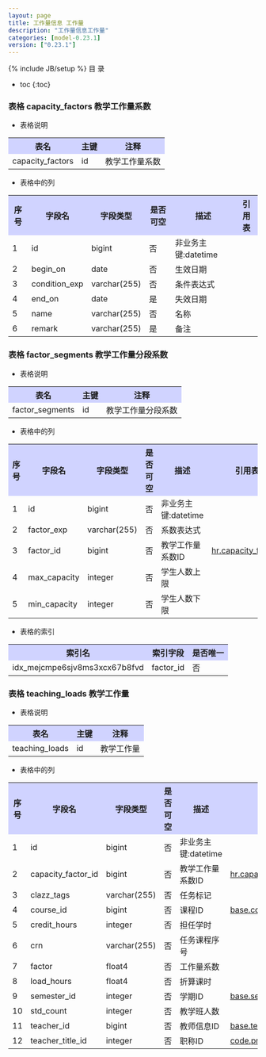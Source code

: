 ```yaml
---
layout: page
title: 工作量信息 工作量
description: "工作量信息工作量"
categories: [model-0.23.1]
version: ["0.23.1"]
---
```

{% include JB/setup %}
 目  录

* toc
{:toc}



### 表格 capacity_factors 教学工作量系数

  * 表格说明

<table class="table table-bordered table-striped table-condensed">
<tr><th style="background-color:#D0D3FF">表名</th><th style="background-color:#D0D3FF">主键</th><th style="background-color:#D0D3FF">注释</th>  </tr>
<tr><td>capacity_factors</td><td>id</td><td>教学工作量系数</td>  </tr>
</table>

  * 表格中的列

<table class="table table-bordered table-striped table-condensed">
<tr><th style="background-color:#D0D3FF" class="text-center">序号</th><th style="background-color:#D0D3FF">字段名</th><th style="background-color:#D0D3FF">字段类型</th><th style="background-color:#D0D3FF" class="text-center">是否可空</th><th style="background-color:#D0D3FF">描述</th><th style="background-color:#D0D3FF">引用表</th>  </tr>
<tr><td class="text-center">1</td><td>id</td><td>bigint</td><td class="text-center">否</td><td>非业务主键:datetime</td><td></td>  </tr>
<tr><td class="text-center">2</td><td>begin_on</td><td>date</td><td class="text-center">否</td><td>生效日期</td><td></td>  </tr>
<tr><td class="text-center">3</td><td>condition_exp</td><td>varchar(255)</td><td class="text-center">否</td><td>条件表达式</td><td></td>  </tr>
<tr><td class="text-center">4</td><td>end_on</td><td>date</td><td class="text-center">是</td><td>失效日期</td><td></td>  </tr>
<tr><td class="text-center">5</td><td>name</td><td>varchar(255)</td><td class="text-center">否</td><td>名称</td><td></td>  </tr>
<tr><td class="text-center">6</td><td>remark</td><td>varchar(255)</td><td class="text-center">是</td><td>备注</td><td></td>  </tr>
</table>



### 表格 factor_segments 教学工作量分段系数

  * 表格说明

<table class="table table-bordered table-striped table-condensed">
<tr><th style="background-color:#D0D3FF">表名</th><th style="background-color:#D0D3FF">主键</th><th style="background-color:#D0D3FF">注释</th>  </tr>
<tr><td>factor_segments</td><td>id</td><td>教学工作量分段系数</td>  </tr>
</table>

  * 表格中的列

<table class="table table-bordered table-striped table-condensed">
<tr><th style="background-color:#D0D3FF" class="text-center">序号</th><th style="background-color:#D0D3FF">字段名</th><th style="background-color:#D0D3FF">字段类型</th><th style="background-color:#D0D3FF" class="text-center">是否可空</th><th style="background-color:#D0D3FF">描述</th><th style="background-color:#D0D3FF">引用表</th>  </tr>
<tr><td class="text-center">1</td><td>id</td><td>bigint</td><td class="text-center">否</td><td>非业务主键:datetime</td><td></td>  </tr>
<tr><td class="text-center">2</td><td>factor_exp</td><td>varchar(255)</td><td class="text-center">否</td><td>系数表达式</td><td></td>  </tr>
<tr><td class="text-center">3</td><td>factor_id</td><td>bigint</td><td class="text-center">否</td><td>教学工作量系数ID</td><td>           <a href="/hr/workload/core.html#表格-capacity_factors-教学工作量系数">hr.capacity_factors</a>
</td>  </tr>
<tr><td class="text-center">4</td><td>max_capacity</td><td>integer</td><td class="text-center">否</td><td>学生人数上限</td><td></td>  </tr>
<tr><td class="text-center">5</td><td>min_capacity</td><td>integer</td><td class="text-center">否</td><td>学生人数下限</td><td></td>  </tr>
</table>


  * 表格的索引

<table class="table table-bordered table-striped table-condensed">
  <tr>
<th style="background-color:#D0D3FF">索引名</th><th style="background-color:#D0D3FF">索引字段</th><th style="background-color:#D0D3FF">是否唯一</th>  </tr>
<tr><td>idx_mejcmpe6sjv8ms3xcx67b8fvd</td><td>factor_id</td><td>否</td>  </tr>
</table>

### 表格 teaching_loads 教学工作量

  * 表格说明

<table class="table table-bordered table-striped table-condensed">
<tr><th style="background-color:#D0D3FF">表名</th><th style="background-color:#D0D3FF">主键</th><th style="background-color:#D0D3FF">注释</th>  </tr>
<tr><td>teaching_loads</td><td>id</td><td>教学工作量</td>  </tr>
</table>

  * 表格中的列

<table class="table table-bordered table-striped table-condensed">
<tr><th style="background-color:#D0D3FF" class="text-center">序号</th><th style="background-color:#D0D3FF">字段名</th><th style="background-color:#D0D3FF">字段类型</th><th style="background-color:#D0D3FF" class="text-center">是否可空</th><th style="background-color:#D0D3FF">描述</th><th style="background-color:#D0D3FF">引用表</th>  </tr>
<tr><td class="text-center">1</td><td>id</td><td>bigint</td><td class="text-center">否</td><td>非业务主键:datetime</td><td></td>  </tr>
<tr><td class="text-center">2</td><td>capacity_factor_id</td><td>bigint</td><td class="text-center">否</td><td>教学工作量系数ID</td><td>           <a href="/hr/workload/core.html#表格-capacity_factors-教学工作量系数">hr.capacity_factors</a>
</td>  </tr>
<tr><td class="text-center">3</td><td>clazz_tags</td><td>varchar(255)</td><td class="text-center">否</td><td>任务标记</td><td></td>  </tr>
<tr><td class="text-center">4</td><td>course_id</td><td>bigint</td><td class="text-center">否</td><td>课程ID</td><td>           <a href="/base/edu/core.html#表格-courses-课程基本信息">base.courses</a>
</td>  </tr>
<tr><td class="text-center">5</td><td>credit_hours</td><td>integer</td><td class="text-center">否</td><td>担任学时</td><td></td>  </tr>
<tr><td class="text-center">6</td><td>crn</td><td>varchar(255)</td><td class="text-center">否</td><td>任务课程序号</td><td></td>  </tr>
<tr><td class="text-center">7</td><td>factor</td><td>float4</td><td class="text-center">否</td><td>工作量系数</td><td></td>  </tr>
<tr><td class="text-center">8</td><td>load_hours</td><td>float4</td><td class="text-center">否</td><td>折算课时</td><td></td>  </tr>
<tr><td class="text-center">9</td><td>semester_id</td><td>integer</td><td class="text-center">否</td><td>学期ID</td><td>           <a href="/base/edu/misc.html#表格-semesters-学年学期">base.semesters</a>
</td>  </tr>
<tr><td class="text-center">10</td><td>std_count</td><td>integer</td><td class="text-center">否</td><td>教学班人数</td><td></td>  </tr>
<tr><td class="text-center">11</td><td>teacher_id</td><td>bigint</td><td class="text-center">否</td><td>教师信息ID</td><td>           <a href="/base/edu/core.html#表格-teachers-教师信息">base.teachers</a>
</td>  </tr>
<tr><td class="text-center">12</td><td>teacher_title_id</td><td>integer</td><td class="text-center">否</td><td>职称ID</td><td>           <a href="/code/job.html#表格-professional_titles-职称">code.professional_titles</a>
</td>  </tr>
</table>



